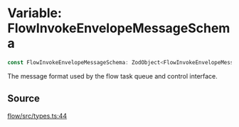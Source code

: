 # Variable: FlowInvokeEnvelopeMessageSchema

```ts
const FlowInvokeEnvelopeMessageSchema: ZodObject<FlowInvokeEnvelopeMessage>;
```

The message format used by the flow task queue and control interface.

## Source

[flow/src/types.ts:44](https://github.com/firebase/genkit/blob/2b0be364306d92a8e7d13efc2da4fb04c1d21e29/js/flow/src/types.ts#L44)
